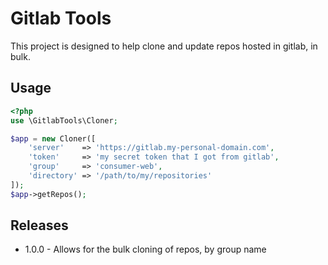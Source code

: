 # Gitlab Tools
This project is designed to help clone and update repos hosted in gitlab, in bulk.

## Usage
```php
<?php
use \GitlabTools\Cloner;

$app = new Cloner([
    'server'    => 'https://gitlab.my-personal-domain.com',
    'token'     => 'my secret token that I got from gitlab',
    'group'     => 'consumer-web',
    'directory' => '/path/to/my/repositories'
]);
$app->getRepos();
```

## Releases
* 1.0.0 - Allows for the bulk cloning of repos, by group name
